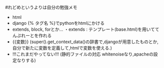 #れどめというよりは自分の勉強メモ
- html
- django {% タグ名 %}でpythonをhtmlにかける 
- extends, block, forとか...
・extends : テンプレート(base.html)を用いててんぷれーとを作れる
- {{変数}} (super().get_context_data()の辞書で,djangoが用意したものとか,
自分で新たに変数を定義して,htmlで変数を使える.)
- !!!これまだやってない!!! (静的ファイルの対応 whitenoiseなり,apacheの設定なりする)


